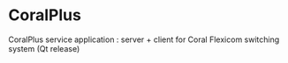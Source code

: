 # CoralPlus
CoralPlus service application : server + client for Coral Flexicom switching system (Qt release)
